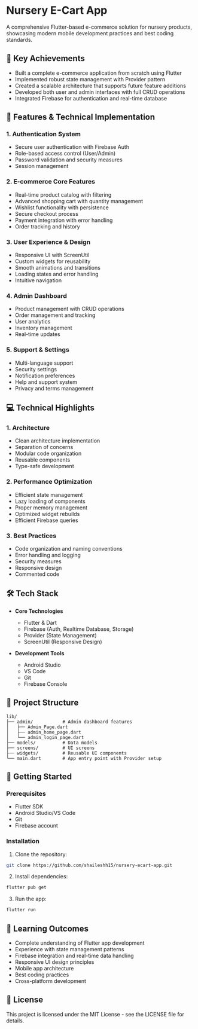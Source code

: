 # Nursery E-Cart App

A comprehensive Flutter-based e-commerce solution for nursery products, showcasing modern mobile development practices and best coding standards.

## 🌟 Key Achievements

- Built a complete e-commerce application from scratch using Flutter
- Implemented robust state management with Provider pattern
- Created a scalable architecture that supports future feature additions
- Developed both user and admin interfaces with full CRUD operations
- Integrated Firebase for authentication and real-time database

## 📱 Features & Technical Implementation

### 1. **Authentication System**
- Secure user authentication with Firebase Auth
- Role-based access control (User/Admin)
- Password validation and security measures
- Session management

### 2. **E-commerce Core Features**
- Real-time product catalog with filtering
- Advanced shopping cart with quantity management
- Wishlist functionality with persistence
- Secure checkout process
- Payment integration with error handling
- Order tracking and history

### 3. **User Experience & Design**
- Responsive UI with ScreenUtil
- Custom widgets for reusability
- Smooth animations and transitions
- Loading states and error handling
- Intuitive navigation

### 4. **Admin Dashboard**
- Product management with CRUD operations
- Order management and tracking
- User analytics
- Inventory management
- Real-time updates

### 5. **Support & Settings**
- Multi-language support
- Security settings
- Notification preferences
- Help and support system
- Privacy and terms management

## 💻 Technical Highlights

### 1. **Architecture**
- Clean architecture implementation
- Separation of concerns
- Modular code organization
- Reusable components
- Type-safe development

### 2. **Performance Optimization**
- Efficient state management
- Lazy loading of components
- Proper memory management
- Optimized widget rebuilds
- Efficient Firebase queries

### 3. **Best Practices**
- Code organization and naming conventions
- Error handling and logging
- Security measures
- Responsive design
- Commented code

## 🛠️ Tech Stack

- **Core Technologies**
  - Flutter & Dart
  - Firebase (Auth, Realtime Database, Storage)
  - Provider (State Management)
  - ScreenUtil (Responsive Design)

- **Development Tools**
  - Android Studio
  - VS Code
  - Git
  - Firebase Console

## 📁 Project Structure

```
lib/
├── admin/           # Admin dashboard features
│   ├── Admin_Page.dart
│   ├── admin_home_page.dart
│   └── admin_login_page.dart
├── models/          # Data models
├── screens/         # UI screens
├── widgets/         # Reusable UI components
└── main.dart        # App entry point with Provider setup
```

## 🚀 Getting Started

### Prerequisites
- Flutter SDK
- Android Studio/VS Code
- Git
- Firebase account

### Installation
1. Clone the repository:
```bash
git clone https://github.com/shaileshh15/nursery-ecart-app.git
```

2. Install dependencies:
```bash
flutter pub get
```

3. Run the app:
```bash
flutter run
```

## 📝 Learning Outcomes

- Complete understanding of Flutter app development
- Experience with state management patterns
- Firebase integration and real-time data handling
- Responsive UI design principles
- Mobile app architecture
- Best coding practices
- Cross-platform development

## 📄 License

This project is licensed under the MIT License - see the LICENSE file for details.
